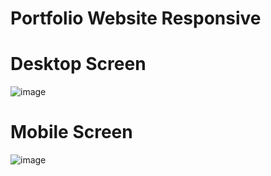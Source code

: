 # Portfolio Website Responsive

# Desktop Screen

![image](https://github.com/user-attachments/assets/7748ead5-688b-4e3a-b3f9-62a3c947f971)

# Mobile Screen

![image](https://github.com/user-attachments/assets/a6735c53-536b-482f-b4d4-20f553f4642b)


